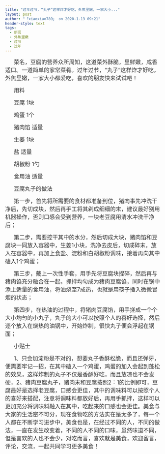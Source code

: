 ```yaml
---
title: "过年过节，“丸子”这样炸才好吃，外焦里嫩，一家大小..."
layout: post
author: "「xiaoxiao789」 on 2020-1-13 09:21"
header-style: text
tags:
  - 新闻
  - 外焦里嫩
  - 过节
  - 过年
---
```


<head></head>
<body>
 <font color="#333333"><font face="微软雅黑, &amp;quot"><p style="line-height:nullpx;text-indent:2em;text-align:left"><font style="font-size:18px">菜名，豆腐的营养众所周知，这道菜外酥脆，里鲜嫩，咸香适口。一道简单的家常菜肴。过年过节，“丸子”这样炸才好吃，外焦里嫩，一家大小都爱吃，喜欢的朋友快来试试吧！</font></p><p style="line-height:nullpx;text-indent:2em;text-align:left"><font style="font-size:18px">用料</font></p><p style="line-height:nullpx;text-indent:2em;text-align:left"><font style="font-size:18px">豆腐 1块</font></p><p style="line-height:nullpx;text-indent:2em;text-align:left"><font style="font-size:18px">鸡蛋 1个</font></p><p style="line-height:nullpx;text-indent:2em;text-align:left"><font style="font-size:18px">猪肉馅 适量</font></p><p style="line-height:nullpx;text-indent:2em;text-align:left"><font style="font-size:18px">生姜 1块</font></p><p style="line-height:nullpx;text-indent:2em;text-align:left"><font style="font-size:18px">盐 适量</font></p><p style="line-height:nullpx;text-indent:2em;text-align:left"><font style="font-size:18px">胡椒粉 1勺</font></p><p style="line-height:nullpx;text-indent:2em;text-align:left"><font style="font-size:18px">食用油 适量</font></p><p style="line-height:nullpx;text-indent:2em;text-align:left"><font style="font-size:18px">豆腐丸子的做法</font></p><p style="line-height:nullpx;text-indent:2em;text-align:left"><font style="font-size:18px">第一步，首先将所需要的食材都准备到位，猪肉事先冲洗干净后，先切成块，然后再手工将其剁成细细的末，建议最好别用机器操作，否则口感会受到营养，一块老豆腐用清水冲洗干净后；</font></p><p style="line-height:nullpx;text-indent:2em;text-align:left"><font style="font-size:18px">第二步，需要控干其中的水分，然后切成大块，猪肉馅和豆腐块一同放入容器中，生姜1小块，洗净去皮后，切成碎末，放入在容器中，再加上食盐、淀粉和白胡椒粉调味，接着再向其中磕入1个鸡蛋；</font></p><p style="line-height:nullpx;text-indent:2em;text-align:left"><font style="font-size:18px">第三步，戴上一次性手套，用手先将豆腐块捏碎，然后再与猪肉馅充分融合在一起，抓拌均匀成为猪肉豆腐馅，同时在锅中添上适量的食用油，将油烧至7成热，也就是用筷子插入微微冒烟的状态；</font></p><p style="line-height:nullpx;text-indent:2em;text-align:left"><font style="font-size:18px">第四步，在热油的过程中，将猪肉豆腐馅，用手搓成一个个大小均匀的小丸子，丸子的大小可以按照个人的喜好选择，然后逐个放入在烧热的油锅中，开始炸制，很快丸子便会浮起在锅面；</font></p><p style="line-height:nullpx;text-indent:2em;text-align:left"><font style="font-size:18px">小贴士</font></p><p style="line-height:nullpx;text-indent:2em;text-align:left"><font style="font-size:18px">1、只会加淀粉是不对的，想要丸子香酥松脆，而且还弹牙，便需要牢记一招，在其中磕入一个鸡蛋，鸡蛋的加入会起到蓬松的效果，这样炸制的丸子不仅是香酥好吃，而且放凉也不会发硬，2、猪肉豆腐丸子，猪肉末和豆腐按照2：1的比例即可，豆腐最好是选择老豆腐，口感会更佳，其中的调味料可以按照个人的喜好来搭配，注意将调味料都放好后，再用手抓拌，这样可以更加充分将调味料融入在其中，吃起来的口感也会更佳。美食与大家的生活密不可分，现在食物吃的方法实在是太多了，每一个人都在不断学习进步中，美食也是，在经过不同的人，不同的做法，一直在发生改变着，不同的人不同的口味，虽然味道不同，但是喜欢的人也不会少，对吃而言，喜欢就是美食，欢迎留言，评论，交流，一起共同学习更多美食！</font></p></font></font>
 <br> 
 <br>
</body>


